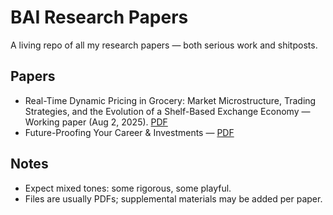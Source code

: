 # BAI Research Papers

A living repo of all my research papers — both serious work and shitposts.

## Papers

- Real-Time Dynamic Pricing in Grocery: Market Microstructure, Trading Strategies, and the Evolution of a Shelf-Based Exchange Economy — Working paper (Aug 2, 2025). [PDF](./Real-Time%20Dynamic%20Pricing%20in%20Grocery%20Market%20Microstructure.pdf)
- Future-Proofing Your Career & Investments — [PDF](./Future-Proofing%20Your%20Career%20%26%20Investments.pdf)

## Notes

- Expect mixed tones: some rigorous, some playful.
- Files are usually PDFs; supplemental materials may be added per paper.
